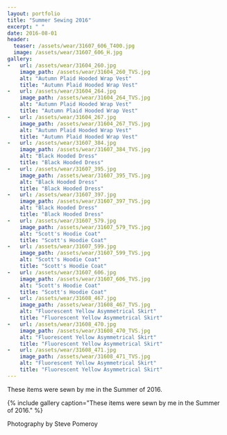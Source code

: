 ```yaml
---
layout: portfolio
title: "Summer Sewing 2016"
excerpt: " "
date: 2016-08-01
header:
  teaser: /assets/wear/31607_606_T400.jpg
  image: /assets/wear/31607_606_H.jpg
gallery:
-   url: /assets/wear/31604_260.jpg
    image_path: /assets/wear/31604_260_TVS.jpg
    alt: "Autumn Plaid Hooded Wrap Vest"
    title: "Autumn Plaid Hooded Wrap Vest"
-   url: /assets/wear/31604_264.jpg
    image_path: /assets/wear/31604_264_TVS.jpg
    alt: "Autumn Plaid Hooded Wrap Vest"
    title: "Autumn Plaid Hooded Wrap Vest"
-   url: /assets/wear/31604_267.jpg
    image_path: /assets/wear/31604_267_TVS.jpg
    alt: "Autumn Plaid Hooded Wrap Vest"
    title: "Autumn Plaid Hooded Wrap Vest"
-   url: /assets/wear/31607_384.jpg
    image_path: /assets/wear/31607_384_TVS.jpg
    alt: "Black Hooded Dress"
    title: "Black Hooded Dress"
-   url: /assets/wear/31607_395.jpg
    image_path: /assets/wear/31607_395_TVS.jpg
    alt: "Black Hooded Dress"
    title: "Black Hooded Dress"
-   url: /assets/wear/31607_397.jpg
    image_path: /assets/wear/31607_397_TVS.jpg
    alt: "Black Hooded Dress"
    title: "Black Hooded Dress"
-   url: /assets/wear/31607_579.jpg
    image_path: /assets/wear/31607_579_TVS.jpg
    alt: "Scott's Hoodie Coat"
    title: "Scott's Hoodie Coat"
-   url: /assets/wear/31607_599.jpg
    image_path: /assets/wear/31607_599_TVS.jpg
    alt: "Scott's Hoodie Coat"
    title: "Scott's Hoodie Coat"
-   url: /assets/wear/31607_606.jpg
    image_path: /assets/wear/31607_606_TVS.jpg
    alt: "Scott's Hoodie Coat"
    title: "Scott's Hoodie Coat"
-   url: /assets/wear/31608_467.jpg
    image_path: /assets/wear/31608_467_TVS.jpg
    alt: "Fluorescent Yellow Asymmetrical Skirt"
    title: "Fluorescent Yellow Asymmetrical Skirt"
-   url: /assets/wear/31608_470.jpg
    image_path: /assets/wear/31608_470_TVS.jpg
    alt: "Fluorescent Yellow Asymmetrical Skirt"
    title: "Fluorescent Yellow Asymmetrical Skirt"
-   url: /assets/wear/31608_471.jpg
    image_path: /assets/wear/31608_471_TVS.jpg
    alt: "Fluorescent Yellow Asymmetrical Skirt"
    title: "Fluorescent Yellow Asymmetrical Skirt"
---
```


These items were sewn by me in the Summer of 2016.

{% include gallery caption="These items were sewn by me in the Summer of 2016." %}

Photography by Steve Pomeroy <a class="social" href="https://twitter.com/xxv" target="_blank" rel="noopener noreferrer"><i class="fa fa-fw fa-twitter"></i></a>
